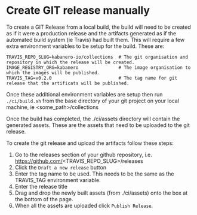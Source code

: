 # Create GIT release manually

To create a GIT Release from a local build, the build will need to be created as if it were a production release and the artifacts generated as if the automated build system (ie Travis) had built them. 
This will require a few extra environment variables to be setup for the build. These are:

```
TRAVIS_REPO_SLUG=kabanero-io/collections  # The git organisation and repository in which the release will be created. 
IMAGE_REGISTRY_ORG=kabanero               # The image organisation to which the images will be published.
TRAVIS_TAG=v0.2.0                         # The tag name for git release that the artificats will be published.
```

Once these additional environment variables are setup then run `./ci/build.sh` from the base directory of your git project on your local machine, ie <some_path>/collections

Once the build has completed, the ./ci/assets directory will contain the generated assets.
These are the assets that need to be uploaded to the git release.

To create the git release and upload the artifacts follow these steps:

1. Go to the releases section of your github repository, i.e. https://github.com/<TRAVIS_REPO_SLUG>/releases
1. Click the `Draft a new release` button
1. Enter the tag name to be used. This needs to be the same as the TRAVIS_TAG environment variable.
1. Enter the release title
1. Drag and drop the newly built assets (from ./ci/assets) onto the box at the bottom of the page.
1. When all the assets are uploaded click `Publish Release`.